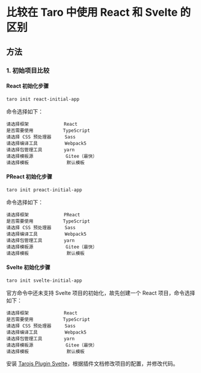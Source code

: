 # 比较在 Taro 中使用 React 和 Svelte 的区别

## 方法

### 1. 初始项目比较

#### React 初始化步骤

```bash
taro init react-initial-app
```

命令选择如下：

```
请选择框架             React
是否需要使用           TypeScript
请选择 CSS 预处理器     Sass
请选择编译工具          Webpack5
请选择包管理工具        yarn
请选择模板源            Gitee（最快）
请选择模板              默认模板
```

#### PReact 初始化步骤

```bash
taro init preact-initial-app
```

命令选择如下：

```
请选择框架             PReact
是否需要使用           TypeScript
请选择 CSS 预处理器     Sass
请选择编译工具          Webpack5
请选择包管理工具        yarn
请选择模板源            Gitee（最快）
请选择模板              默认模板
```

#### Svelte 初始化步骤

```bash
taro init svelte-initial-app
```

官方命令中还未支持 Svelte 项目的初始化，故先创建一个 React 项目，命令选择如下：

```
请选择框架             React
是否需要使用           TypeScript
请选择 CSS 预处理器     Sass
请选择编译工具          Webpack5
请选择包管理工具        yarn
请选择模板源            Gitee（最快）
请选择模板              默认模板
```

安装 [Tarojs Plugin Svelte](https://github.com/SyMind/tarojs-plugin-svelte)，根据插件文档修改项目的配置，并修改代码。
